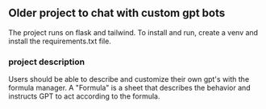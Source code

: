 ## Older project to chat with custom gpt bots

The project runs on flask and tailwind.
To install and run, create a venv and install the requirements.txt file.

### project description

Users should be able to describe and customize their own gpt's with the formula manager.
A "Formula" is a sheet that describes the behavior and instructs GPT to act according to the formula.
